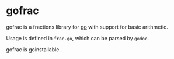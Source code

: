 gofrac
======

gofrac is a fractions library for [go](http://golang.org) with support for
basic arithmetic.

Usage is defined in `frac.go`, which can be parsed by `godoc`.

gofrac is goinstallable.
